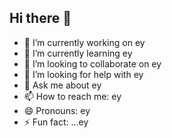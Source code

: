 ## Hi there 👋

- 🔭 I’m currently working on ey
- 🌱 I’m currently learning ey
- 👯 I’m looking to collaborate on ey
- 🤔 I’m looking for help with ey
- 💬 Ask me about ey
- 📫 How to reach me: ey
- 😄 Pronouns: ey
- ⚡ Fun fact: ...ey
